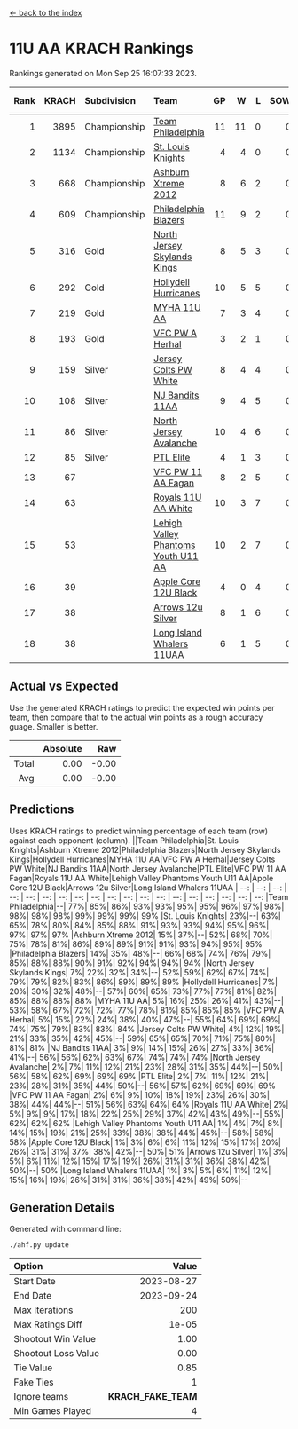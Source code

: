 [<- back to the index](readme.md)
# 11U AA KRACH Rankings
Rankings generated on Mon Sep 25 16:07:33 2023.

Rank|KRACH|Subdivision|Team|GP|W|L|SOW|SOL|T|SoS|Exp Wins|Win Diff
---:|---:|:---|:---|---:|---:|---:|---:|---:|---:|---:|---:|---:
1|3895|Championship|[Team Philadelphia](https://gamesheetstats.com/seasons/3659/teams/140788/schedule)|11|11|0|0|0|0|297|11.8|-0.0
2|1134|Championship|[St. Louis Knights](https://gamesheetstats.com/seasons/3659/teams/143319/schedule)|4|4|0|0|0|0|232|4.9|0.0
3|668|Championship|[Ashburn Xtreme 2012](https://gamesheetstats.com/seasons/3659/teams/140775/schedule)|8|6|2|0|0|0|959|6.8|-0.0
4|609|Championship|[Philadelphia Blazers](https://gamesheetstats.com/seasons/3659/teams/140785/schedule)|11|9|2|0|0|0|493|9.9|0.0
5|316|Gold|[North Jersey Skylands Kings](https://gamesheetstats.com/seasons/3659/teams/140784/schedule)|8|5|3|0|0|0|616|5.9|0.0
6|292|Gold|[Hollydell Hurricanes](https://gamesheetstats.com/seasons/3659/teams/140777/schedule)|10|5|5|0|0|0|682|5.9|0.0
7|219|Gold|[MYHA 11U AA](https://gamesheetstats.com/seasons/3659/teams/140781/schedule)|7|3|4|0|0|0|1126|3.9|0.0
8|193|Gold|[VFC PW A Herhal](https://gamesheetstats.com/seasons/3659/teams/140467/schedule)|3|2|1|0|0|0|144|2.9|0.0
9|159|Silver|[Jersey Colts PW White](https://gamesheetstats.com/seasons/3659/teams/140778/schedule)|8|4|4|0|0|0|561|4.9|0.0
10|108|Silver|[NJ Bandits 11AA](https://gamesheetstats.com/seasons/3659/teams/140782/schedule)|9|4|5|0|0|0|539|4.9|0.0
11|86|Silver|[North Jersey Avalanche](https://gamesheetstats.com/seasons/3659/teams/140783/schedule)|10|4|6|0|0|0|504|4.9|0.0
12|85|Silver|[PTL Elite](https://gamesheetstats.com/seasons/3659/teams/140462/schedule)|4|1|3|0|0|0|209|1.9|0.0
13|67||[VFC PW 11 AA Fagan](https://gamesheetstats.com/seasons/3659/teams/140789/schedule)|8|2|5|0|0|1|225|3.7|0.0
14|63||[Royals 11U AA White](https://gamesheetstats.com/seasons/3659/teams/140787/schedule)|10|3|7|0|0|0|289|3.9|0.0
15|53||[Lehigh Valley Phantoms Youth U11 AA](https://gamesheetstats.com/seasons/3659/teams/140779/schedule)|10|2|7|0|0|1|586|3.7|0.0
16|39||[Apple Core 12U Black](https://gamesheetstats.com/seasons/3659/teams/140773/schedule)|4|0|4|0|0|0|528|0.9|0.0
17|38||[Arrows 12u Silver](https://gamesheetstats.com/seasons/3659/teams/140774/schedule)|8|1|6|0|0|1|178|2.7|0.0
18|38||[Long Island Whalers 11UAA](https://gamesheetstats.com/seasons/3659/teams/140780/schedule)|6|1|5|0|0|0|197|1.9|0.0

## Actual vs Expected
Use the generated KRACH ratings to predict the expected win points per team, then compare that to the actual win points as a rough accuracy guage. Smaller is better.

||Absolute|Raw
|---:|---:|---:
|Total|0.00|-0.00
|Avg|0.00|-0.00

## Predictions
Uses KRACH ratings to predict winning percentage of each team (row) against each opponent (column).
||Team Philadelphia|St. Louis Knights|Ashburn Xtreme 2012|Philadelphia Blazers|North Jersey Skylands Kings|Hollydell Hurricanes|MYHA 11U AA|VFC PW A Herhal|Jersey Colts PW White|NJ Bandits 11AA|North Jersey Avalanche|PTL Elite|VFC PW 11 AA Fagan|Royals 11U AA White|Lehigh Valley Phantoms Youth U11 AA|Apple Core 12U Black|Arrows 12u Silver|Long Island Whalers 11UAA
| --: | --: | --: | --: | --: | --: | --: | --: | --: | --: | --: | --: | --: | --: | --: | --: | --: | --: | --: 
|Team Philadelphia|--| 77%| 85%| 86%| 93%| 93%| 95%| 95%| 96%| 97%| 98%| 98%| 98%| 98%| 99%| 99%| 99%| 99%
|St. Louis Knights| 23%|--| 63%| 65%| 78%| 80%| 84%| 85%| 88%| 91%| 93%| 93%| 94%| 95%| 96%| 97%| 97%| 97%
|Ashburn Xtreme 2012| 15%| 37%|--| 52%| 68%| 70%| 75%| 78%| 81%| 86%| 89%| 89%| 91%| 91%| 93%| 94%| 95%| 95%
|Philadelphia Blazers| 14%| 35%| 48%|--| 66%| 68%| 74%| 76%| 79%| 85%| 88%| 88%| 90%| 91%| 92%| 94%| 94%| 94%
|North Jersey Skylands Kings|  7%| 22%| 32%| 34%|--| 52%| 59%| 62%| 67%| 74%| 79%| 79%| 82%| 83%| 86%| 89%| 89%| 89%
|Hollydell Hurricanes|  7%| 20%| 30%| 32%| 48%|--| 57%| 60%| 65%| 73%| 77%| 77%| 81%| 82%| 85%| 88%| 88%| 88%
|MYHA 11U AA|  5%| 16%| 25%| 26%| 41%| 43%|--| 53%| 58%| 67%| 72%| 72%| 77%| 78%| 81%| 85%| 85%| 85%
|VFC PW A Herhal|  5%| 15%| 22%| 24%| 38%| 40%| 47%|--| 55%| 64%| 69%| 69%| 74%| 75%| 79%| 83%| 83%| 84%
|Jersey Colts PW White|  4%| 12%| 19%| 21%| 33%| 35%| 42%| 45%|--| 59%| 65%| 65%| 70%| 71%| 75%| 80%| 81%| 81%
|NJ Bandits 11AA|  3%|  9%| 14%| 15%| 26%| 27%| 33%| 36%| 41%|--| 56%| 56%| 62%| 63%| 67%| 74%| 74%| 74%
|North Jersey Avalanche|  2%|  7%| 11%| 12%| 21%| 23%| 28%| 31%| 35%| 44%|--| 50%| 56%| 58%| 62%| 69%| 69%| 69%
|PTL Elite|  2%|  7%| 11%| 12%| 21%| 23%| 28%| 31%| 35%| 44%| 50%|--| 56%| 57%| 62%| 69%| 69%| 69%
|VFC PW 11 AA Fagan|  2%|  6%|  9%| 10%| 18%| 19%| 23%| 26%| 30%| 38%| 44%| 44%|--| 51%| 56%| 63%| 64%| 64%
|Royals 11U AA White|  2%|  5%|  9%|  9%| 17%| 18%| 22%| 25%| 29%| 37%| 42%| 43%| 49%|--| 55%| 62%| 62%| 62%
|Lehigh Valley Phantoms Youth U11 AA|  1%|  4%|  7%|  8%| 14%| 15%| 19%| 21%| 25%| 33%| 38%| 38%| 44%| 45%|--| 58%| 58%| 58%
|Apple Core 12U Black|  1%|  3%|  6%|  6%| 11%| 12%| 15%| 17%| 20%| 26%| 31%| 31%| 37%| 38%| 42%|--| 50%| 51%
|Arrows 12u Silver|  1%|  3%|  5%|  6%| 11%| 12%| 15%| 17%| 19%| 26%| 31%| 31%| 36%| 38%| 42%| 50%|--| 50%
|Long Island Whalers 11UAA|  1%|  3%|  5%|  6%| 11%| 12%| 15%| 16%| 19%| 26%| 31%| 31%| 36%| 38%| 42%| 49%| 50%|--

## Generation Details

Generated with command line:
```
./ahf.py update
```

| Option | Value |
| :----- | ----: |
| Start Date | 2023-08-27 |
| End Date | 2023-09-24 |
| Max Iterations | 200 |
| Max Ratings Diff | 1e-05 |
| Shootout Win Value | 1.00 |
| Shootout Loss Value | 0.00 |
| Tie Value | 0.85 |
| Fake Ties | 1 |
| Ignore teams | __KRACH_FAKE_TEAM__ |
| Min Games Played | 4 |


